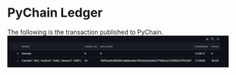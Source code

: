 # PyChain Ledger
The following is the transaction published to PyChain. ![alt text](https://github.com/t-sullivan/Module-18/blob/main/Module%2018/Starter_Code/Instructions/blockchain%20txn.png)
